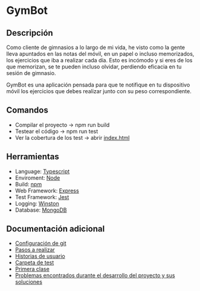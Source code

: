 # GymBot
## Descripción
Como cliente de gimnasios a lo largo de mi vida, he visto como la gente lleva apuntados en las notas del móvil, en un papel o incluso memorizados, los ejercicios que iba a realizar cada día. Esto es incómodo y si eres de los que memorizan, se te pueden incluso olvidar, perdiendo eficacia en tu sesión de gimnasio.

GymBot es una aplicación pensada para que te notifique en tu dispositivo móvil los ejercicios que debes realizar junto con su peso correspondiente.

## Comandos
* Compilar el proyecto -> npm run build
* Testear el código -> npm run test
* Ver la cobertura de los test -> abrir  [index.html](docs/coverage/lcov-report/index.html)

## Herramientas

* Language: [Typescript](https://www.typescriptlang.org)
* Enviroment: [Node](https://nodejs.org)
* Build: [npm](docs/tools/npm.md)
* Web Framework: [Express](https://expressjs.com)
* Test Framework: [Jest](docs/tools/jest.md)
* Logging: [Winston](https://www.npmjs.com/package/winston)
* Database: [MongoDB](https://www.mongodb.com)

## Documentación adicional
* [Configuración de git](docs/git-config.md)
* [Pasos a realizar](docs/pasos.md)
* [Historias de usuario](docs/hu.md)
* [Carpeta de test](src/__test__)
* [Primera clase](src/models/Exercise.ts)
* [Problemas encontrados durante el desarrollo del proyecto y sus soluciones](docs/errors.md)